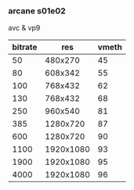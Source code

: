 ### arcane s01e02

avc & vp9

| bitrate | res       | vmeth |
|---------|-----------|-------|
| 50      | 480x270   | 45    |
| 80      | 608x342   | 55    |
| 100     | 768x432   | 62    |
| 130     | 768x432   | 68    |
| 250     | 960x540   | 81    |
| 385     | 1280x720  | 87    |
| 600     | 1280x720  | 90    |
| 1100    | 1920x1080 | 93    |
| 1900    | 1920x1080 | 95    |
| 4000    | 1920x1080 | 96    |

    